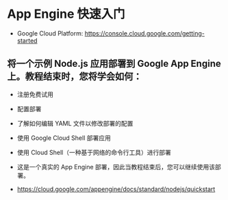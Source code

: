 # App Engine 快速入门

- Google Cloud Platform: https://console.cloud.google.com/getting-started

## 将一个示例 Node.js  应用部署到 Google App Engine  上。教程结束时，您将学会如何：

- 注册免费试用
- 配置部署
- 了解如何编辑 YAML 文件以修改部署的配置
- 使用 Google Cloud Shell 部署应用
- 使用 Cloud Shell（一种基于网络的命令行工具）进行部署
- 这是一个真实的 App Engine 部署，因此当教程结束后，您可以继续使用该部署。

- https://cloud.google.com/appengine/docs/standard/nodejs/quickstart

